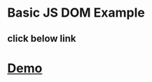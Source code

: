 # Basic JS DOM Example

## click below link

# [Demo](https://alidhuniya.github.io/JS-DOM-example---portfolio/)